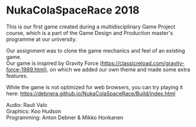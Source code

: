 # NukaColaSpaceRace 2018

This is our first game created during a multidisciplinary Game Project course, which is a part of the Game Design and Production master's programme at our university.

Our assignment was to clone the game mechanics and feel of an existing game.  
Our game is inspired by Gravity Force (https://classicreload.com/gravity-force-1989.html), on which we added our own theme and made some extra features.

While the game is not optimized for web browsers, you can try playing it here: https://debnera.github.io/NukaColaSpaceRace/Build/index.html

Audio: Rauli Valo  
Graphics: Koo Hudson  
Programming: Anton Debner & Mikko Honkanen

